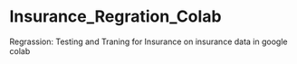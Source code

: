 # Insurance_Regration_Colab
Regrassion: Testing and Traning for Insurance on insurance data in google colab
